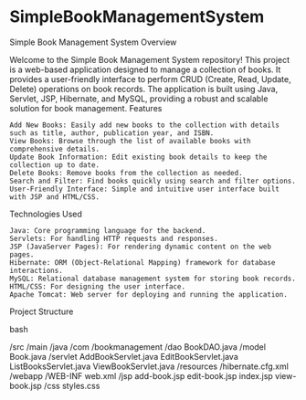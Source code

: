 # SimpleBookManagementSystem
Simple Book Management System
Overview

Welcome to the Simple Book Management System repository! This project is a web-based application designed to manage a collection of books. It provides a user-friendly interface to perform CRUD (Create, Read, Update, Delete) operations on book records. The application is built using Java, Servlet, JSP, Hibernate, and MySQL, providing a robust and scalable solution for book management.
Features

    Add New Books: Easily add new books to the collection with details such as title, author, publication year, and ISBN.
    View Books: Browse through the list of available books with comprehensive details.
    Update Book Information: Edit existing book details to keep the collection up to date.
    Delete Books: Remove books from the collection as needed.
    Search and Filter: Find books quickly using search and filter options.
    User-Friendly Interface: Simple and intuitive user interface built with JSP and HTML/CSS.

Technologies Used

    Java: Core programming language for the backend.
    Servlets: For handling HTTP requests and responses.
    JSP (JavaServer Pages): For rendering dynamic content on the web pages.
    Hibernate: ORM (Object-Relational Mapping) framework for database interactions.
    MySQL: Relational database management system for storing book records.
    HTML/CSS: For designing the user interface.
    Apache Tomcat: Web server for deploying and running the application.

Project Structure

bash

/src
  /main
    /java
      /com
        /bookmanagement
          /dao
            BookDAO.java
          /model
            Book.java
          /servlet
            AddBookServlet.java
            EditBookServlet.java
            ListBooksServlet.java
            ViewBookServlet.java
    /resources
      /hibernate.cfg.xml
  /webapp
    /WEB-INF
      web.xml
    /jsp
      add-book.jsp
      edit-book.jsp
      index.jsp
      view-book.jsp
    /css
      styles.css
